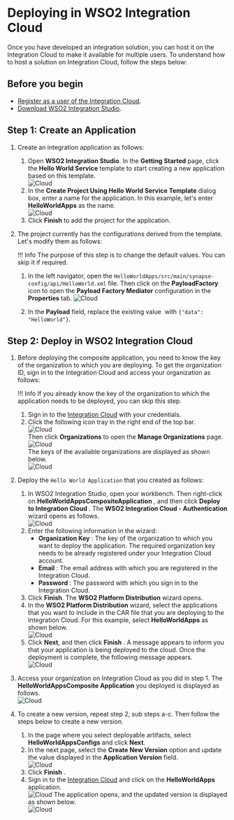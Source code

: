 # Deploying in WSO2 Integration Cloud

Once you have developed an integration solution, you can host it on the
Integration Cloud to make it available for multiple users. To understand
how to host a solution on Integration Cloud, follow the steps below:

## Before you begin

- [Register as a user of the Integration Cloud](https://wso2.com/integration/cloud/).
- [Download WSO2 Integration Studio](https://wso2.com/integration/tooling/).

## Step 1: Create an Application

1.  Create an integration application as follows:
    1.  Open **WSO2 Integration Studio**. In the **Getting Started** page,
        click the **Hello World Service** template to start creating a
        new application based on this template.  
        ![Cloud]({{base_path}}/assets/img/integrate/create_project/integration_cloud/1.hello_world_service.png)
    2.  In the **Create Project Using Hello World Service Template**
        dialog box, enter a name for the application. In this example,
        let's enter **HelloWorldApps** as the name.  
        ![Cloud]({{base_path}}/assets/img/integrate/create_project/integration_cloud/2.Specify-Application-Name.png)  
    3.  Click **Finish** to add the project for the application.

2.  The project currently has the configurations derived from the
    template. Let's modify them as follows:

    !!! Info
        The purpose of this step is to change the default values. You can skip it if required.

    1.  In the left navigator, open the `HelloWorldApps/src/main/synapse-config/api/HelloWorld.xml` file. Then click on the **PayloadFactory** icon to open the **Payload Factory Mediator** configuration in the **Properties** tab.
        ![Cloud]({{base_path}}/assets/img/integrate/create_project/integration_cloud/3.open_properties.png)

    2.  In the **Payload** field, replace the existing value  with `{"data": "HelloWorld"}`.

## Step 2: Deploy in WSO2 Integration Cloud

1.  Before deploying the composite application, you need to know the key of the organization to which you are deploying. To get the
    organization ID, sign in to the Integration Cloud and access your organization as follows:

    !!! Info
        If you already know the key of the organization to which the application needs to be deployed, you can skip this step.
    
    1.  Sign in to the [Integration Cloud](https://wso2.com/integration/cloud/) with your credentials.
    2.  Click the following icon tray in the right end of the top
        bar.  
        ![Cloud]({{base_path}}/assets/img/integrate/create_project/integration_cloud/4.Icon_Tray.png)  
        Then click **Organizations** to open the **Manage
        Organizations** page.  
        ![Cloud]({{base_path}}/assets/img/integrate/create_project/integration_cloud/5.Access_Organization.png)  
        The keys of the available organizations are displayed as shown below.  
        ![Cloud]({{base_path}}/assets/img/integrate/create_project/integration_cloud/6.Manage_Organizations.png)

2.  Deploy the `Hello World Application` that you
    created as follows:
    1.  In WSO2 Integration Studio, open your workbench. Then
        right-click on **HelloWorldAppsCompositeApplication** , and then
        click **Deploy to Integration Cloud** . The **WSO2 Integration
        Cloud - Authentication** wizard opens as follows.    
        ![Cloud]({{base_path}}/assets/img/integrate/create_project/integration_cloud/7.WSO2-Integration-Cloud-Wizard.png)
    2.  Enter the following information in the wizard:  
        -   **Organization Key** : The key of the organization to which
            you want to deploy the application. The required
            organization key needs to be already registered under your
            Integration Cloud account.
        -   **Email** : The email address with which you are registered
            in the Integration Cloud.
        -   **Password** : The password with which you sign in to the
            Integration Cloud.
    3.  Click **Finish**. The **WSO2 Platform Distribution** wizard opens.
    4.  In the **WSO2 Platform Distribution** wizard, select the applications that you want to include in the CAR file that you
        are deploying to the Integration Cloud. For this example, select **HelloWorldApps** as shown below.  
        ![Cloud]({{base_path}}/assets/img/integrate/create_project/integration_cloud/8.Select-helloworld-Artifacts.png)
    5.  Click **Next**, and then click **Finish** . A message appears
        to inform you that your application is being deployed to the
        cloud. Once the deployment is complete, the following message
        appears.  
        ![Cloud]({{base_path}}/assets/img/integrate/create_project/integration_cloud/9.Deployment-Status.png)
3.  Access your organization on Integration Cloud as you did in step 1.
    The **HelloWorldAppsComposite Application** you deployed is
    displayed as follows.  
    ![Cloud]({{base_path}}/assets/img/integrate/create_project/integration_cloud/10.Deployed-Application.png)
4.  To create a new version, repeat step 2, sub steps a-c. Then follow
    the steps below to create a new version.
    1.  In the page where you select deployable artifacts, select
        **HelloWorldAppsConfigs** and click **Next**.
    2.  In the next page, select the **Create New Version** option
        and update the value displayed in the **Application Version**
        field.  
        ![Cloud]({{base_path}}/assets/img/integrate/create_project/integration_cloud/11.Change-Version.png)
    3.  Click **Finish** .
    4.  Sign in to the [Integration
        Cloud](https://integration.cloud.wso2.com/appmgt/site/pages/index.jag)
        and click on the **HelloWorldApps** application.  
        ![Cloud]({{base_path}}/assets/img/integrate/create_project/integration_cloud/12.Open-Application.png) 
        The application opens, and the updated version is displayed as
        shown below.  
        ![Cloud]({{base_path}}/assets/img/integrate/create_project/integration_cloud/13.Updated-Versions.png)